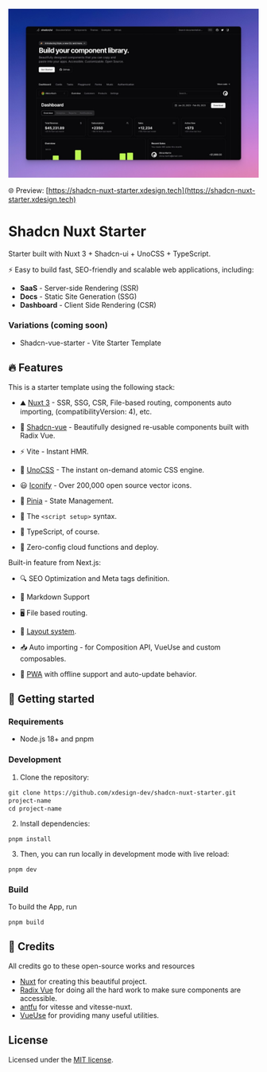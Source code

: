 [![shadcn-nuxt-starter](./public/github-cover@1x.jpg)](https://shadcn-nuxt-starter.xdesign.tech)

🌐 Preview: [https://shadcn-nuxt-starter.xdesign.tech](https://shadcn-nuxt-starter.xdesign.tech)

# Shadcn Nuxt Starter

Starter built with Nuxt 3 + Shadcn-ui + UnoCSS + TypeScript.

⚡️ Easy to build fast, SEO-friendly and scalable web applications, including:

- **SaaS** - Server-side Rendering (SSR)
- **Docs** - Static Site Generation (SSG)
- **Dashboard** - Client Side Rendering (CSR)

### Variations (coming soon)

- Shadcn-vue-starter - Vite Starter Template

## 🔥 Features

This is a starter template using the following stack:

- ⛰️ [Nuxt 3](https://nuxt.com/) - SSR, SSG, CSR, File-based routing, components auto importing, (compatibilityVersion: 4), etc.

- 🎨 [Shadcn-vue](https://github.com/radix-vue/shadcn-vue) - Beautifully designed re-usable components built with Radix Vue.

- ⚡️ Vite - Instant HMR.

- 🌈 [UnoCSS](https://github.com/unocss/unocss) - The instant on-demand atomic CSS engine.

- 😃 [Iconify](https://iconify.design/) - Over 200,000 open source vector icons.

- 🍍 [Pinia](https://github.com/vuejs/pinia) - State Management.

- 🤖 The `<script setup>` syntax.

- 🦾 TypeScript, of course.

- 💨 Zero-config cloud functions and deploy.

Built-in feature from Next.js:

- 🔍 SEO Optimization and Meta tags definition.

- 📝 Markdown Support

- 🖥️ File based routing.

- 📑 [Layout system](./app/layouts).

- 📥 Auto importing - for Composition API, VueUse and custom composables.

- 📲 [PWA](https://github.com/vite-pwa/nuxt) with offline support and auto-update behavior.

## 🚀 Getting started

### Requirements

- Node.js 18+ and pnpm

### Development

1. Clone the repository:

```shell
git clone https://github.com/xdesign-dev/shadcn-nuxt-starter.git project-name
cd project-name
```

2. Install dependencies:

```shell
pnpm install
```

3. Then, you can run locally in development mode with live reload:

```shell
pnpm dev
```

### Build

To build the App, run

```shell
pnpm build
```

## 💎 Credits

All credits go to these open-source works and resources

- [Nuxt](https://nuxt.com) for creating this beautiful project.
- [Radix Vue](https://radix-vue.com) for doing all the hard work to make sure components are accessible.
- [antfu](https://github.com/antfu) for vitesse and vitesse-nuxt.
- [VueUse](https://vueuse.org) for providing many useful utilities.

## License

Licensed under the [MIT license](LICENSE).
